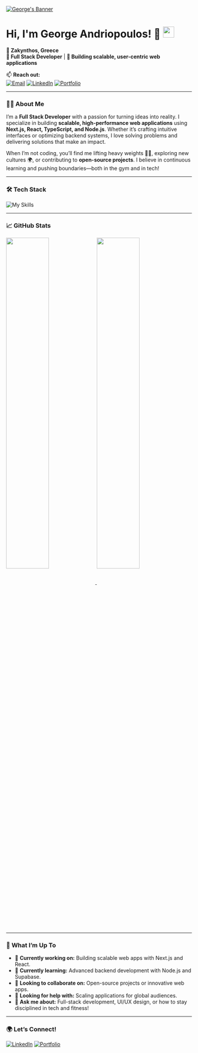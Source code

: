 [![George's Banner](https://i.ibb.co/4Y0kfH2/GitHub.png)](https://www.george-andriopoulos.com)

# Hi, I'm George Andriopoulos! 👋 <img src="https://raw.githubusercontent.com/MartinHeinz/MartinHeinz/master/wave.gif" width="30px" height="30px">

**📍 Zakynthos, Greece**  
**🔗 Full Stack Developer** | **🚀 Building scalable, user-centric web applications**

📫 **Reach out:**  
[![Email](https://img.shields.io/badge/-george_andriopoulos@hotmail.gr-D14836?style=flat&logo=gmail&logoColor=white)](mailto:george_andriopoulos@hotmail.gr)
[![LinkedIn](https://img.shields.io/badge/-LinkedIn-0077B5?style=flat&logo=linkedin&logoColor=white)](https://linkedin.com/in/george-andriopoulos-3107372b0)
[![Portfolio](https://img.shields.io/badge/Portfolio-%23000000.svg?style=flat&logo=github&logoColor=white)](https://www.george-andriopoulos.com)

---

### 👨‍💻 **About Me**  
I’m a **Full Stack Developer** with a passion for turning ideas into reality. I specialize in building **scalable, high-performance web applications** using **Next.js, React, TypeScript, and Node.js**. Whether it’s crafting intuitive interfaces or optimizing backend systems, I love solving problems and delivering solutions that make an impact.  

When I’m not coding, you’ll find me lifting heavy weights 🏋️‍♂️, exploring new cultures 🌍, or contributing to **open-source projects**. I believe in continuous learning and pushing boundaries—both in the gym and in tech!  

---

### 🛠️ **Tech Stack**  
![My Skills](https://skillicons.dev/icons?i=js,ts,react,next,nodejs,tailwind,mongodb,supabase,git,github,vercel,figma,html,css)

---

### 📈 **GitHub Stats**  
<a href="https://github.com/FixCrap">
  <img align="center" src="https://github-readme-stats.vercel.app/api?username=FixCrap&show_icons=true&theme=tokyonight&hide_border=true" width="48%" />
</a>
<a href="https://github.com/FixCrap">
  <img align="center" src="https://github-readme-streak-stats.herokuapp.com/?user=FixCrap&theme=tokyonight" width="48%" />
</a>

---

### 🌟 **What I’m Up To**  
- 🔭 **Currently working on:** Building scalable web apps with Next.js and React.  
- 🌱 **Currently learning:** Advanced backend development with Node.js and Supabase.  
- 👯 **Looking to collaborate on:** Open-source projects or innovative web apps.  
- 🤔 **Looking for help with:** Scaling applications for global audiences.  
- 💬 **Ask me about:** Full-stack development, UI/UX design, or how to stay disciplined in tech and fitness!  

---

### 🌍 **Let’s Connect!**  
[![LinkedIn](https://skillicons.dev/icons?i=linkedin)](https://linkedin.com/in/george-andriopoulos-3107372b0)
[![Portfolio](https://img.shields.io/badge/🌐-Portfolio-2CA5E0?style=flat)](https://www.george-andriopoulos.com)
